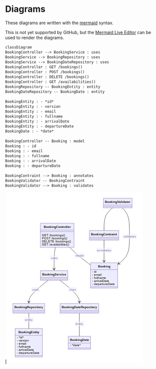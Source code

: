 # Diagrams

These diagrams are written with the [mermaid](https://mermaid-js.github.io/mermaid/#/) syntax.

This is not yet supported by GitHub, but the [Mermaid Live Editor](https://mermaid-js.github.io/mermaid-live-editor/) can
be used to render the diagrams.

```mermaid
classDiagram
BookingController --> BookingService : uses
BookingService --> BookingRepository : uses
BookingService --> BookingDateRepository : uses
BookingController : GET /bookings()
BookingController : POST /bookings()
BookingController : DELETE /bookings()
BookingController : GET /availabilities()
BookingRepository -- BookingEntity : entity
BookingDateRepository -- BookingDate : entity

BookingEntity : - *id*
BookingEntity : - version
BookingEntity : - email
BookingEntity : - fullname
BookingEntity : - arrivalDate
BookingEntity : - departureDate
BookingDate : - *date*

BookingController -- Booking : model
Booking : - id
Booking : - email
Booking : - fullname
Booking : - arrivalDate
Booking : - departureDate

BookingContraint --> Booking : annotates
BookingValidator -- BookingContraint
BookingValidator --> Booking : validates
```
[![](diagrams/mermaid-diagram-20210416171426.jpg)
